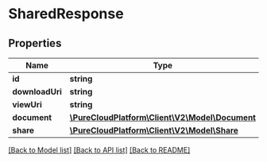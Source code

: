 # SharedResponse

## Properties
Name | Type | Description | Notes
------------ | ------------- | ------------- | -------------
**id** | **string** |  | [optional] 
**downloadUri** | **string** |  | [optional] 
**viewUri** | **string** |  | [optional] 
**document** | [**\PureCloudPlatform\Client\V2\Model\Document**](Document.md) |  | [optional] 
**share** | [**\PureCloudPlatform\Client\V2\Model\Share**](Share.md) |  | [optional] 

[[Back to Model list]](../README.md#documentation-for-models) [[Back to API list]](../README.md#documentation-for-api-endpoints) [[Back to README]](../README.md)


